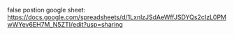 false postion google sheet:
https://docs.google.com/spreadsheets/d/1LxnlzJSdAeWffJSDYQs2cIzL0PMwWYev6EH7M_N5ZTI/edit?usp=sharing
